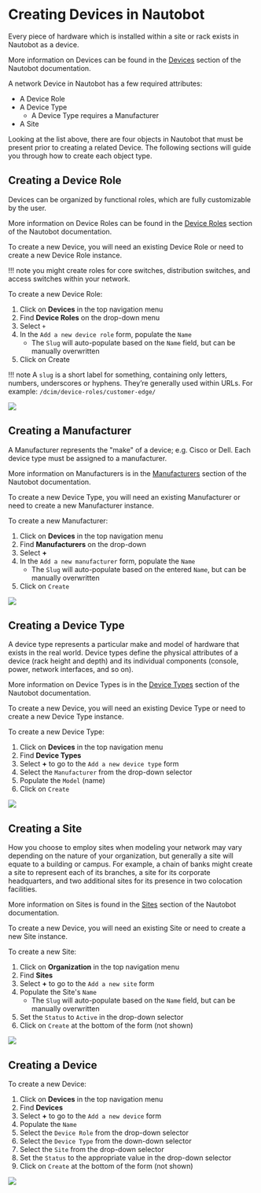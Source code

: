 # Creating Devices in Nautobot

Every piece of hardware which is installed within a site or rack exists in Nautobot as a device.

More information on Devices can be found in the [Devices](../../core-functionality/devices.md#devices) section of the Nautobot documentation.

A network Device in Nautobot has a few required attributes:

* A Device Role
* A Device Type
    * A Device Type requires a Manufacturer
* A Site

Looking at the list above, there are four objects in Nautobot that must be present prior to creating a related Device.
The following sections will guide you through how to create each object type.

## Creating a Device Role

Devices can be organized by functional roles, which are fully customizable by the user. 

More information on Device Roles can be found in the [Device Roles](../../core-functionality/devices.md#device-roles) section of the Nautobot documentation.

To create a new Device, you will need an existing Device Role or need to create a new Device Role instance.

!!! note
     you might create roles for core switches, distribution switches, and access switches within your network.

To create a new Device Role:

1. Click on **Devices** in the top navigation menu
2. Find **Device Roles** on the drop-down menu
3. Select `+`
4. In the `Add a new device role` form, populate the `Name`
    * The `Slug` will auto-populate based on the `Name` field, but can be manually overwritten
5. Click on Create    

!!! note
    A `slug` is a short label for something, containing only letters, numbers, underscores or hyphens. They’re generally used within URLs. For example: `/dcim/device-roles/customer-edge/`

![](../images/getting-started-nautobot-ui/3-create-role.png)

## Creating a Manufacturer

A Manufacturer represents the "make" of a device; e.g. Cisco or Dell. Each device type must be assigned to a manufacturer.

More information on Manufacturers is in the [Manufacturers](../../core-functionality/device-types.md#manufacturers) section of the Nautobot documentation.

To create a new Device Type, you will need an existing Manufacturer or need to create a new Manufacturer instance.

To create a new Manufacturer:

1. Click on **Devices** in the top navigation menu
2. Find **Manufacturers** on the drop-down
3. Select **+**
4. In the `Add a new manufacturer` form, populate the `Name`
     * The `Slug` will auto-populate based on the entered `Name`, but can be manually overwritten
5. Click on `Create`

![](../images/getting-started-nautobot-ui/2-create-manufacturer.png)

## Creating a Device Type

A device type represents a particular make and model of hardware that exists in the real world. 
Device types define the physical attributes of a device (rack height and depth) and its individual components (console, power, network interfaces, and so on).

More information on Device Types is in the [Device Types](../../core-functionality/device-types.md#device-types_1) section of the Nautobot documentation.

To create a new Device, you will need an existing Device Type or need to create a new Device Type instance.

To create a new Device Type:

1. Click on **Devices** in the top navigation menu
2. Find **Device Types**
3. Select **+** to go to the `Add a new device type` form
4. Select the `Manufacturer` from the drop-down selector
5. Populate the `Model` (name)
6. Click on `Create`

![](../images/getting-started-nautobot-ui/4-create-device-type.png)

## Creating a Site

How you choose to employ sites when modeling your network may vary depending on the nature of your organization, but generally a site will equate to a building or campus. 
For example, a chain of banks might create a site to represent each of its branches, a site for its corporate headquarters, and two additional sites for its presence in two colocation facilities.

More information on Sites is found in the [Sites](../../core-functionality/sites-and-racks.md#sites) section of the Nautobot documentation.

To create a new Device, you will need an existing Site or need to create a new Site instance.

To create a new Site:

1. Click on **Organization** in the top navigation menu
2. Find **Sites**
3. Select **+** to go to the `Add a new site` form
4. Populate the Site's `Name`
    * The `Slug` will auto-populate based on the `Name` field, but can be manually overwritten
5. Set the `Status` to `Active` in the drop-down selector
6. Click on `Create` at the bottom of the form (not shown)

![](../images/getting-started-nautobot-ui/1-create-site.png)

## Creating a Device

To create a new Device:

1. Click on **Devices** in the top navigation menu
2. Find **Devices**
3. Select **+** to go to the `Add a new device` form
4. Populate the `Name`
5. Select the `Device Role` from the drop-down selector
6. Select the `Device Type` from the down-down selector
7. Select the `Site` from the drop-down selector
8. Set the `Status` to the appropriate value in the drop-down selector
9. Click on `Create` at the bottom of the form (not shown)

![](../images/getting-started-nautobot-ui/5-create-device.png)
